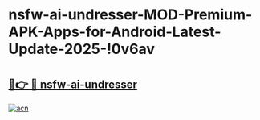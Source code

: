 # nsfw-ai-undresser-MOD-Premium-APK-Apps-for-Android-Latest-Update-2025-!0v6av

# <h2><a href="https://vz6y7b.esa.edu.pl?title=nsfw-ai-undresser&ref=0v6av">🔗👉 🔴 nsfw-ai-undresser</a></h2>

[![acn](https://github.com/user-attachments/assets/0f9c940e-d8b0-45ae-aac7-cd30a18b3e1c)](https://vz6y7b.esa.edu.pl?title=nsfw-ai-undresser&ref=0v6av)

